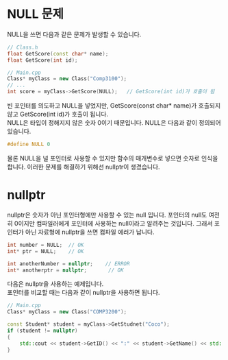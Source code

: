 # NULL 문제

NULL을 쓰면 다음과 같은 문제가 발생할 수 있습니다.

```c++
// Class.h
float GetScore(const char* name);
float GetScore(int id);

// Main.cpp
Class* myClass = new Class("Comp3100");
// ...
int score = myClass->GetScore(NULL);   // GetScore(int id)가 호출이 됨
```

빈 포인터를 의도하고 NULL을 넣었지만, GetScore(const char* name)가 호출되지 않고 GetScore(int id)가 호출이 됩니다.   
NULL은 타입이 정해지지 않은 숫자 0이기 때문입니다. 
NULL은 다음과 같이 정의되어 있습니다.   
```c
#define NULL 0
```
물론 NULL을 널 포인터로 사용할 수 있지만 함수의 매개변수로 넣으면 숫자로 인식을 합니다.
이러한 문제를 해결하기 위해선 nullptr이 생겼습니다.

# nullptr

nullptr은 숫자가 아닌 포인터형에만 사용할 수 있는 null 입니다.
포인터의 null도 여전히 0이지만 컴파일러에게 포인터에 사용하는 null이라고 알려주는 것입니다.
그래서 포인터가 아닌 자료형에 nullptr을 쓰면 컴파일 에러가 납니다. 

```c++
int number = NULL;  // OK
int* ptr = NULL;    // OK

int anotherNumber = nullptr;    // ERROR
int* anotherptr = nullptr;       // OK
```

다음은 nullptr을 사용하는 예제입니다.   
포인터를 비교할 때는 다음과 같이 nullptr을 사용하면 됩니다.   

```c++
// Main.cpp
Class* myClass = new Class("COMP3200");

const Student* student = myClass->GetStudnet("Coco");
if (student != nullptr)
{
    std::cout << student->GetID() << ":" << student->GetName() << std::endl;
}
```